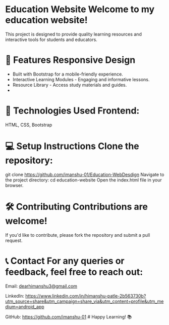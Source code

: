 # Education Website Welcome to my education website!
This project is designed to provide quality learning resources and interactive tools for students and educators. 

# 📌 Features Responsive Design 
- Built with Bootstrap for a mobile-friendly experience.
- Interactive Learning Modules - Engaging and informative lessons.
- Resource Library - Access study materials and guides.
- 
 # 🚀 Technologies Used Frontend:
 HTML, CSS, Bootstrap  
 
 # 💻 Setup Instructions Clone the repository:
 git clone https://github.com/imanshu-01/Education-WebDesdign  Navigate to the project directory: cd education-website Open the index.html file in your browser. 
 
 # 🛠️ Contributing Contributions are welcome!
 If you'd like to contribute, please fork the repository and submit a pull request.
 
 # 📞 Contact For any queries or feedback, feel free to reach out:  
 Email: dearhimanshu3@gmail.com 
 
 LinkedIn: https://www.linkedin.com/in/himanshu-patle-2b563730b?utm_source=share&utm_campaign=share_via&utm_content=profile&utm_medium=android_app 
 
 GitHub: https://github.com/imanshu-01  # Happy Learning! 📚

